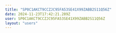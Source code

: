 ```yaml
---
title: "SP0C1AKCT9CCZJC95FA53SE41X99ZABB2S11Q56Z"
date: 2024-11-23T17:42:21.289Z
user: SP0C1AKCT9CCZJC95FA53SE41X99ZABB2S11Q56Z
layout: "users"
---
```

    